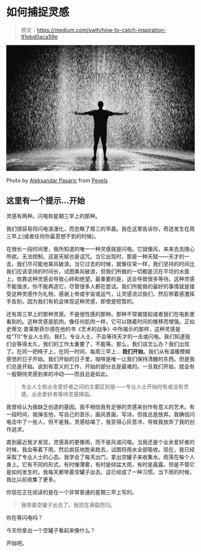 # 如何捕捉灵感

> 原文：<https://medium.com/swlh/how-to-catch-inspiration-91ebd0aca59e>

![](img/9178ebb1bb967b638186253f3cf6fe4e.png)

Photo by [Aleksandar Pasaric](https://www.pexels.com/@apasaric?utm_content=attributionCopyText&utm_medium=referral&utm_source=pexels) from [Pexels](https://www.pexels.com/photo/silhouette-and-grayscale-photography-of-man-standing-under-the-rain-1530423/?utm_content=attributionCopyText&utm_medium=referral&utm_source=pexels)

## 这里有一个提示…开始

灵感有两种。闪电和星期三早上的那种。

我们很容易将闪电浪漫化，而忽略了周三的早晨。我在这里告诉你，奇迹发生在周三早上(或者任何你最意想不到的时候)。

在很长一段时间里，我所知道的唯一一种灵感就是闪电。它就像风，来来去去随心所欲。无法控制。这是天赋也是诅咒。当它出现时，那是一种天赋——天才的一击。我们尽可能地乘风破浪。当它过去的时候，就像往常一样，我们坚持的时间比我们应该坚持的时间长，试图乘风破浪，但我们所做的一切都是沉在平坦的水面上。依靠这种灵感会导致心碎和绝望。最重要的是，这会导致很多等待。这种灵感不能强求。你不能再造它，尽管很多人都在尝试。我们所能做的最好的事情就是接受这种灵感作为礼物，感谢上帝或宇宙或运气，让灵感流过我们，然后带着感激挥手告别，因为我们有机会体现这种灵感，即使是短暂的。

还有周三早上的那种灵感。不是很性感的那种。那种不常被提起或者我们在电影里看到的。这种灵感是肌肉。像任何肌肉一样，它可以随着时间的推移而增强。正如史蒂文·普莱斯菲尔德在他的书《艺术的战争》中所揭示的那样，这种灵感是给“T0”专业人士的。我们，专业人士，不会等待天才的一击或闪电。我们知道我们会等得太久，我们的工作太重要了，不能等。那么，我们该怎么办？我们出现了。在同一把椅子上，在同一时间，每周三早上… **我们开始**。我们从有温暖模糊感觉的日子开始。我们开始的日子里，咖啡是唯一让我们保持清醒的东西。但是我们总是开始。说到有意义的工作，开始的部分总是最难的。一旦我们开始，就会有一股期待灵感到来的冲动——而且总是如此。

> 专业人士和业余爱好者之间的主要区别是——专业人士开始时有或没有灵感，业余爱好者等待灵感降临。

我曾经认为我缺乏创造的基因。我不相信我有足够的灵感来创作有意义的艺术。有一段时间，我弹吉他，写自己的音乐，画风景画，写诗，但我总是放弃。我确信闪电击中了一些人，但不是我。灵感枯竭了，我变得心灰意冷，导致我放弃了我的创作追求。

直到最近我才发现，灵感真的更像雨，而不是风或闪电。当我还是个业余爱好者的时候，我会等着下雨，然后疯狂地跑来跑去，试图将雨水全部吸收。现在，我已经采取了专业人士的心态。我学会了每天出门，拿出空罐子来收集水。雨落在每个人身上。它有不同的形式。有时像薄雾，有时是倾盆大雨，有时是晨露。但是不管它是如何发生的，我每天都带着空罐子出去。这已经成了一种习惯。当下雨的时候，我比以前收集了更多。

你现在正在阅读的是在一个非常普通的星期三早上写的。

> 我带着空罐子出去了。我现在满载而归。

你在等闪电吗？

今天你拿出一个空罐子看起来像什么？

开始吧。
